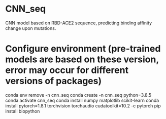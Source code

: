 # CNN_seq
 CNN model based on RBD-ACE2 sequence, predicting binding affinity change upon mutations.

# Configure environment (pre-trained models are based on these version, error may occur for different versions of packages)
conda env remove -n cnn_seq
conda create -n cnn_seq python=3.8.5
conda activate cnn_seq
conda install numpy matplotlib scikit-learn
conda install pytorch=1.8.1 torchvision torchaudio cudatoolkit=10.2 -c pytorch
pip install biopython
